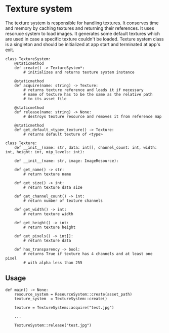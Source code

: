 # Texture system

The texture system is responsible for handling textures. It conserves time and memory by caching textures and returning their references. It uses resoruce system to load images. It generates some default textures which are used in case a specific texture couldn't be loaded. Texture system class is a singleton and should be initialized at app start and terminated at app's exit.

```
class TextureSystem:
    @staticmethod
    def create() -> TextureSystem*:
        # initializes and returns texture system instance

    @staticmethod
    def acquire(name: string) -> Texture:
        # returns texture reference and loads it if necessary
        # name of texture has to be the same as the relative path 
        # to its asset file

    @staticmethod
    def release(name: string) -> None:
        # destroys texture resource and removes it from reference map

    @staticmethod
    def get_default_<type>_texture() -> Texture:
        # returns default texture of <type>
```

```
class Texture:
    def __init__(name: str, data: int[], channel_count: int, width: int, height: int, mip_levels: int):

    def __init__(name: str, image: ImageResource):

    def get_name() -> str:
        # return texture name

    def get_size() -> int:
        # return texture data size

    def get_channel_count() -> int:
        # return number of texture channels

    def get_width() -> int:
        # return texture width

    def get_height() -> int:
        # return texture height

    def get_pixels() -> int[]:
        # return texture data 

    def has_transparency -> bool:
        # returns True if texture has 4 channels and at least one pixel
        # with alpha less than 255
```

## Usage
```
def main() -> None:
    resource_system = ResourceSystem::create(asset_path)
    texture_system  = TextureSystem::create()

    texture = TextureSystem::acquire("test.jpg")

    ...

    TextureSystem::release("test.jpg")
```